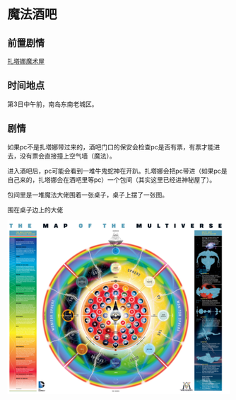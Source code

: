 # 魔法酒吧

## 前置剧情

[扎塔娜魔术屋](../节点事件/魔术屋.md)

## 时间地点

第3日中午前，南岛东南老城区。

## 剧情

如果pc不是扎塔娜带过来的，酒吧门口的保安会检查pc是否有票，有票才能进去，没有票会直接撞上空气墙（魔法）。

进入酒吧后，pc可能会看到一堆牛鬼蛇神在开趴。扎塔娜会把pc带进（如果pc是自己来的，扎塔娜会在酒吧里等pc）一个包间（其实这里已经进神秘屋了）。

包间里是一堆魔法大佬围着一张桌子，桌子上摆了一张图。

围在桌子边上的大佬

![dc多元宇宙](../image/%E5%A4%9A%E5%85%83%E5%AE%87%E5%AE%99.png)

